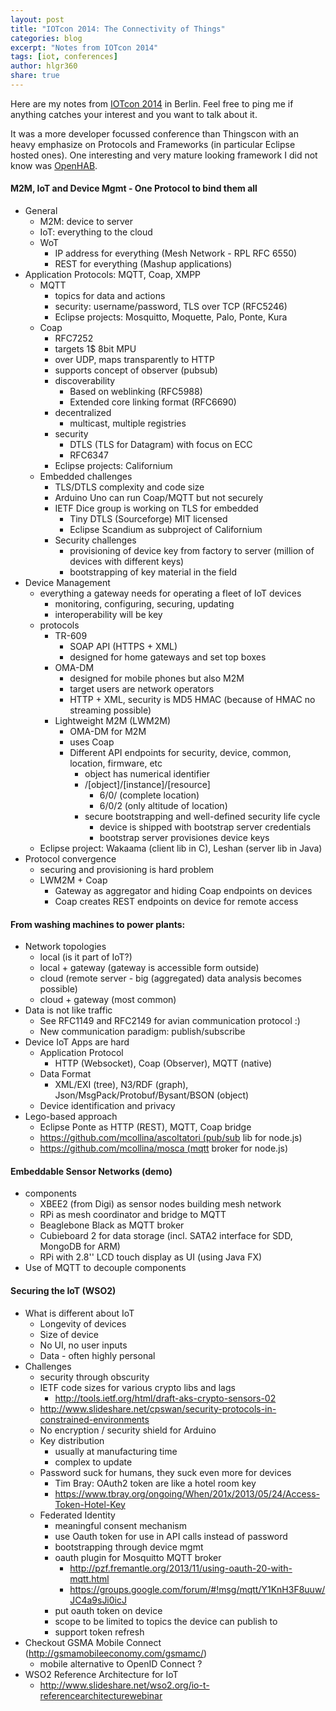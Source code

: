 ```yaml
---
layout: post
title: "IOTcon 2014: The Connectivity of Things"
categories: blog
excerpt: "Notes from IOTcon 2014"
tags: [iot, conferences]
author: hlgr360
share: true
---
```


Here are my notes from [IOTcon 2014](http://iotcon.de/2014/de) in Berlin. Feel free to ping me if anything catches your interest and you want to talk about it.

It was a more developer focussed conference than Thingscon with an heavy emphasize on Protocols and Frameworks (in particular Eclipse hosted ones). One interesting and very mature looking framework I did not know was [OpenHAB](http://www.openhab.org).

#### M2M, IoT and Device Mgmt - One Protocol to bind them all

* General
  * M2M: device to server
  * IoT: everything to the cloud
  * WoT
    * IP address for everything (Mesh Network - RPL RFC 6550)
    * REST for everything (Mashup applications)
* Application Protocols: MQTT, Coap, XMPP
  * MQTT
    * topics for data and actions
    * security: username/password, TLS over TCP (RFC5246)
    * Eclipse projects: Mosquitto, Moquette, Palo, Ponte, Kura
  * Coap
    * RFC7252
    * targets 1$ 8bit MPU
    * over UDP, maps transparently to HTTP
    * supports concept of observer (pubsub)
    * discoverability
      * Based on weblinking (RFC5988)
      * Extended core linking format (RFC6690)
    * decentralized
      * multicast, multiple registries
    * security
      * DTLS (TLS for Datagram) with focus on ECC
      * RFC6347
    * Eclipse projects: Californium
  * Embedded challenges
    * TLS/DTLS complexity and code size
    * Arduino Uno can run Coap/MQTT but not securely
    * IETF Dice group is working on TLS for embedded
      * Tiny DTLS (Sourceforge) MIT licensed
      * Eclipse Scandium as subproject of Californium
    * Security challenges
      * provisioning of device key from factory to server (million of devices with different keys)
      * bootstrapping of key material in the field
* Device Management
  * everything a gateway needs for operating a fleet of IoT devices
    * monitoring, configuring, securing, updating
    * interoperability will be key
  * protocols
    * TR-609
      * SOAP API (HTTPS + XML)
      * designed for home gateways and set top boxes
    * OMA-DM
      * designed for mobile phones but also M2M
      * target users are network operators
      * HTTP + XML, security is MD5 HMAC (because of HMAC no streaming possible)
    * Lightweight M2M (LWM2M)
      * OMA-DM for M2M
      * uses Coap
      * Different API endpoints for security, device, common, location, firmware, etc
        * object has numerical identifier
        * /[object]/[instance]/[resource]
          * 6/0/ (complete location)
          * 6/0/2 (only altitude of location)
        * secure bootstrapping and well-defined security life cycle
          * device is shipped with bootstrap server credentials
          * bootstrap server provisiones device keys
  * Eclipse project: Wakaama (client lib in C), Leshan (server lib in Java)
* Protocol convergence
  * securing and provisioning is hard problem
  * LWM2M + Coap
    * Gateway as aggregator and hiding Coap endpoints on devices
    * Coap creates REST endpoints on device for remote access

#### From washing machines to power plants:

* Network topologies
  * local (is it part of IoT?)
  * local + gateway (gateway is accessible form outside)
  * cloud (remote server - big (aggregated) data analysis becomes possible)
  * cloud + gateway (most common)
* Data is not like traffic
  * See RFC1149 and RFC2149 for avian communication protocol :)
  * New communication paradigm: publish/subscribe
* Device IoT Apps are hard
  * Application Protocol
    * HTTP (Websocket), Coap (Observer), MQTT (native)
  * Data Format
    * XML/EXI (tree), N3/RDF (graph), Json/MsgPack/Protobuf/Bysant/BSON (object)
  * Device identification and privacy
* Lego-based approach
  * Eclipse Ponte as HTTP (REST), MQTT, Coap bridge
  * https://github.com/mcollina/ascoltatori (pub/sub lib for node.js)
  * https://github.com/mcollina/mosca (mqtt broker for node.js)

#### Embeddable Sensor Networks (demo)

* components
  * XBEE2 (from Digi) as sensor nodes building mesh network
  * RPi as mesh coordinator and bridge to MQTT
  * Beaglebone Black as MQTT broker
  * Cubieboard 2 for data storage (incl. SATA2 interface for SDD, MongoDB for ARM)
  * RPi with 2.8'' LCD touch display as UI (using Java FX)
* Use of MQTT to decouple components

#### Securing the IoT (WSO2)

* What is different about IoT
  * Longevity of devices
  * Size of device
  * No UI, no user inputs
  * Data - often highly personal
* Challenges
  * security through obscurity
  * IETF code sizes for various crypto libs and lags
    * http://tools.ietf.org/html/draft-aks-crypto-sensors-02
  * http://www.slideshare.net/cpswan/security-protocols-in-constrained-environments
  * No encryption / security shield for Arduino
  * Key distribution
    * usually at manufacturing time
    * complex to update
  * Password suck for humans, they suck even more for devices
    * Tim Bray: OAuth2 token are like a hotel room key
    * https://www.tbray.org/ongoing/When/201x/2013/05/24/Access-Token-Hotel-Key
  * Federated Identity
    * meaningful consent mechanism
    * use Oauth token for use in API calls instead of password
    * bootstrapping through device mgmt
    * oauth plugin for Mosquitto MQTT broker
      * http://pzf.fremantle.org/2013/11/using-oauth-20-with-mqtt.html
      * https://groups.google.com/forum/#!msg/mqtt/Y1KnH3F8uuw/JC4a9sJi0icJ
    * put oauth token on device
    * scope to be limited to topics the device can publish to
    * support token refresh
* Checkout GSMA Mobile Connect (http://gsmamobileeconomy.com/gsmamc/)
  * mobile alternative to OpenID Connect ?
* WSO2 Reference Architecture for IoT
  * http://www.slideshare.net/wso2.org/io-t-referencearchitecturewebinar